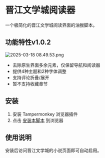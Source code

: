 # 晋江文学城阅读器

一个极简化的晋江文学城阅读界面的油猴脚本。

## 功能特性v1.0.2
![2025-03-18 08.49.53.png](https://s2.loli.net/2025/03/18/kmf5JiALeZszFU9.png)
- 去除原生界面多余元素，仅保留导航和阅读器
- 提供4种主题和2种字体调整
- 支持评论折叠/展开
- 暂不支持收藏章节

## 安装

1. 安装 Tampermonkey 浏览器插件
2. 点击 [安装本脚本](https://greasyfork.org/scripts/530133) 到浏览器

## 使用说明

安装后访问晋江文学城的小说页面即可自动启用。
